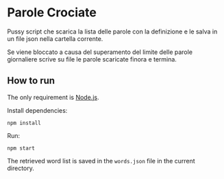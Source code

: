 # Parole Crociate
Pussy script che scarica la lista delle parole con la definizione e le salva in un file json nella cartella corrente.

Se viene bloccato a causa del superamento del limite delle parole giornaliere scrive su file le parole scaricate finora e termina.

## How to run
The only requirement is [Node.js](https://nodejs.org).

Install dependencies:
```
npm install
```

Run:
```
npm start
```
The retrieved word list is saved in the `words.json` file in the current directory.
